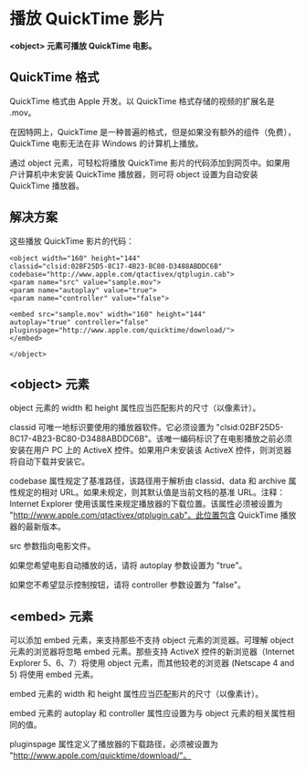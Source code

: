 # 播放 QuickTime 影片




**&lt;object&gt; 元素可播放 QuickTime 电影。**

## QuickTime 格式

QuickTime 格式由 Apple 开发。以 QuickTime 格式存储的视频的扩展名是 .mov。

在因特网上，QuickTime 是一种普遍的格式，但是如果没有额外的组件（免费），QuickTime 电影无法在非 Windows 的计算机上播放。

通过 object 元素，可轻松将播放 QuickTime 影片的代码添加到网页中。如果用户计算机中未安装 QuickTime 播放器，则可将 object 设置为自动安装 QuickTime 播放器。

## 解决方案

这些播放 QuickTime 影片的代码：

```
<object width="160" height="144"
classid="clsid:02BF25D5-8C17-4B23-BC80-D3488ABDDC6B"
codebase="http://www.apple.com/qtactivex/qtplugin.cab">
<param name="src" value="sample.mov">
<param name="autoplay" value="true">
<param name="controller" value="false">

<embed src="sample.mov" width="160" height="144"
autoplay="true" controller="false"
pluginspage="http://www.apple.com/quicktime/download/">
</embed>

</object>
```

## &lt;object&gt; 元素

object 元素的 width 和 height 属性应当匹配影片的尺寸（以像素计）。

classid 可唯一地标识要使用的播放器软件。它必须设置为 "clsid:02BF25D5-8C17-4B23-BC80-D3488ABDDC6B"。该唯一编码标识了在电影播放之前必须安装在用户 PC 上的 ActiveX 控件。如果用户未安装该 ActiveX 控件，则浏览器将自动下载并安装它。

codebase 属性规定了基准路径，该路径用于解析由 classid、data 和 archive 属性规定的相对 URL。如果未规定，则其默认值是当前文档的基准 URL。注释：Internet Explorer 使用该属性来规定播放器的下载位置。该属性必须被设置为 "http://www.apple.com/qtactivex/qtplugin.cab"。此位置包含 QuickTime 播放器的最新版本。

src 参数指向电影文件。

如果您希望电影自动播放的话，请将 autoplay 参数设置为 "true"。

如果您不希望显示控制按钮，请将 controller 参数设置为 "false"。

## &lt;embed&gt; 元素

可以添加 embed 元素，来支持那些不支持 object 元素的浏览器。可理解 object 元素的浏览器将忽略 embed 元素。那些支持 ActiveX 控件的新浏览器（Internet Explorer 5、6、7）将使用 object 元素，而其他较老的浏览器 (Netscape 4 and 5) 将使用 embed 元素。

embed 元素的 width 和 height 属性应当匹配影片的尺寸（以像素计）。

embed 元素的 autoplay 和 controller 属性应设置为与 object 元素的相关属性相同的值。

pluginspage 属性定义了播放器的下载路径，必须被设置为 "http://www.apple.com/quicktime/download/"。




